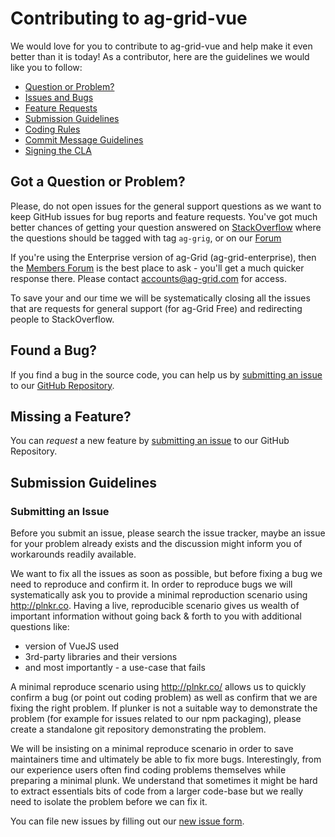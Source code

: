 # Contributing to ag-grid-vue

We would love for you to contribute to ag-grid-vue and help make it even better than it is
today! As a contributor, here are the guidelines we would like you to follow:

 - [Question or Problem?](#question)
 - [Issues and Bugs](#issue)
 - [Feature Requests](#feature)
 - [Submission Guidelines](#submit)
 - [Coding Rules](#rules)
 - [Commit Message Guidelines](#commit)
 - [Signing the CLA](#cla)

## <a name="question"></a> Got a Question or Problem?

Please, do not open issues for the general support questions as we want to keep GitHub issues for bug reports and feature requests. You've got much better chances of getting your question answered on [StackOverflow](https://stackoverflow.com/questions/tagged/ag-grid) where the questions should be tagged with tag `ag-grig`,
or on our [Forum](https://ag-grid.com/forum)

If you're using the Enterprise version of ag-Grid (ag-grid-enterprise), then the [Members Forum](https://ag-grid.com/forum/forumdisplay.php?fid=5) is the best place to ask - you'll get a much quicker response there. Please contact accounts@ag-grid.com for access.

To save your and our time we will be systematically closing all the issues that are requests for general support (for ag-Grid Free) and redirecting people to StackOverflow.

## <a name="issue"></a> Found a Bug?
If you find a bug in the source code, you can help us by
[submitting an issue](#submit-issue) to our [GitHub Repository][github].

## <a name="feature"></a> Missing a Feature?
You can *request* a new feature by [submitting an issue](#submit-issue) to our GitHub
Repository.

## <a name="submit"></a> Submission Guidelines

### <a name="submit-issue"></a> Submitting an Issue

Before you submit an issue, please search the issue tracker, maybe an issue for your problem already exists and the discussion might inform you of workarounds readily available.

We want to fix all the issues as soon as possible, but before fixing a bug we need to reproduce and confirm it. In order to reproduce bugs we will systematically ask you to provide a minimal reproduction scenario using http://plnkr.co. Having a live, reproducible scenario gives us wealth of important information without going back & forth to you with additional questions like:

- version of VueJS used
- 3rd-party libraries and their versions
- and most importantly - a use-case that fails

A minimal reproduce scenario using http://plnkr.co/ allows us to quickly confirm a bug (or point out coding problem) as well as confirm that we are fixing the right problem. If plunker is not a suitable way to demonstrate the problem (for example for issues related to our npm packaging), please create a standalone git repository demonstrating the problem.

We will be insisting on a minimal reproduce scenario in order to save maintainers time and ultimately be able to fix more bugs. Interestingly, from our experience users often find coding problems themselves while preparing a minimal plunk. We understand that sometimes it might be hard to extract essentials bits of code from a larger code-base but we really need to isolate the problem before we can fix it.

You can file new issues by filling out our [new issue form](https://github.com/ceolter/ag-grid-vue/issues/new).

[github]: https://github.com/ceolter/ag-grid-vue
[jsfiddle]: http://jsfiddle.net
[plunker]: http://plnkr.co/edit
[runnable]: http://runnable.com
[stackoverflow]: http://stackoverflow.com/questions/tagged/ag-grid
